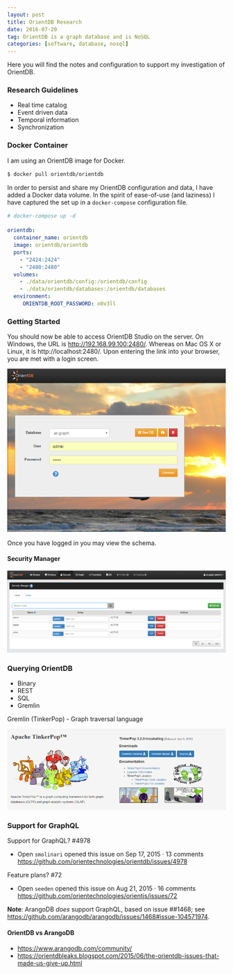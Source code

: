 ```yaml
---
layout: post
title: OrientDB Research
date: 2016-07-20
tag: OrientDB is a graph database and is NoSQL
categories: [software, database, nosql]
---
```


Here you will find the notes and configuration to support my investigation of OrientDB.

### Research Guidelines

* Real time catalog
* Event driven data
* Temporal information
* Synchronization

### Docker Container

I am using an OrientDB image for Docker.

```bash
$ docker pull orientdb/orientdb
```

In order to persist and share my OrientDB configuration and data, I have added a Docker data volume. In the spirit of ease-of-use (and laziness) I have captured the set up in a `docker-compose` configuration file.

```yaml
# docker-compose up -d

orientdb:
  container_name: orientdb
  image: orientdb/orientdb
  ports:
    - "2424:2424"
    - "2480:2480"
  volumes:
    - ./data/orientdb/config:/orientdb/config
    - ./data/orientdb/databases:/orientdb/databases
  environment:
     ORIENTDB_ROOT_PASSWORD: n0v3ll
```

### Getting Started

You should now be able to access OrientDB Studio on the server. On Windows, the URL is http://192.168.99.100:2480/. Whereas on Mac OS X or Linux, it is http://localhost:2480/. Upon entering the link into your browser, you are met with a login screen.

![Login](/images/OrientDB_Login.PNG)

Once you have logged in you may view the schema.

#### Security Manager

![Security Manager](/images/OrientDB_Security_Manager.PNG)

### Querying OrientDB

* Binary
* REST
* SQL
* Gremlin

Gremlin (TinkerPop) - Graph traversal language

![TinkerPop](/images/TinkerPop.png)

### Support for GraphQL

Support for GraphQL? #4978
* Open    `smolinari` opened this issue on Sep 17, 2015 · 13 comments
https://github.com/orientechnologies/orientdb/issues/4978

Feature plans? #72
* Open    `seeden` opened this issue on Aug 21, 2015 · 16 comments
https://github.com/orientechnologies/orientjs/issues/72

**Note**: ArangoDB *does* support GraphQL, based on issue ##1468; see https://github.com/arangodb/arangodb/issues/1468#issue-104571974.

#### OrientDB vs ArangoDB

* https://www.arangodb.com/community/
* https://orientdbleaks.blogspot.com/2015/06/the-orientdb-issues-that-made-us-give-up.html
